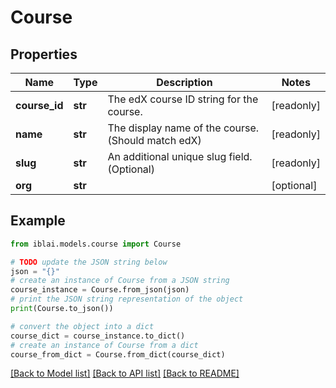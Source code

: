# Course


## Properties

Name | Type | Description | Notes
------------ | ------------- | ------------- | -------------
**course_id** | **str** | The edX course ID string for the course. | [readonly] 
**name** | **str** | The display name of the course. (Should match edX) | [readonly] 
**slug** | **str** | An additional unique slug field. (Optional) | [readonly] 
**org** | **str** |  | [optional] 

## Example

```python
from iblai.models.course import Course

# TODO update the JSON string below
json = "{}"
# create an instance of Course from a JSON string
course_instance = Course.from_json(json)
# print the JSON string representation of the object
print(Course.to_json())

# convert the object into a dict
course_dict = course_instance.to_dict()
# create an instance of Course from a dict
course_from_dict = Course.from_dict(course_dict)
```
[[Back to Model list]](../README.md#documentation-for-models) [[Back to API list]](../README.md#documentation-for-api-endpoints) [[Back to README]](../README.md)


